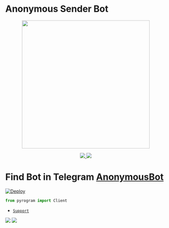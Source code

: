 # Anonymous Sender Bot

<p align="center"><a href="https://t.me/SDBOTs_Inifinity"><img src="https://telegra.ph/file/5e11cbce628b726b542eb.png" width="400"></a></p>

<p align="center">
  <a href="https://github.com/Sadew451/AnonymousSender.git/stargazers">
    <img src="https://img.shields.io/github/stars/Sadew451/AnonymousSender?style=social">

  </a>
  
  <a href="https://github.com/Sadew451/AnonymousSender.git/fork">
    <img src="https://img.shields.io/github/forks/Sadew451/AnonymousSender?label=Fork&style=social">

  </a>  
</p>

# Find Bot in Telegram [AnonymousBot](https://t.me/SDAnonymousBot)

[![Deploy](https://www.herokucdn.com/deploy/button.svg)](https://heroku.com/deploy?template=https://github.com/Sadew451/AnonymousSender)

```python
from pyrogram import Client
```

- [`Support`](https://t.me/SDBOTs_Inifinity)

<a href="https://t.me/SDBOTz"><img src="https://img.shields.io/badge/Join-Telegram%20Channel-red.svg?logo=Telegram"></a>
<a href="https://t.me/SDBOTs_Inifinity"><img src="https://img.shields.io/badge/Join-Telegram%20Group-blue.svg?logo=telegram"></a>
